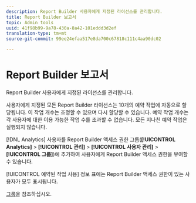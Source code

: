 ```yaml
---
description: Report Builder 사용자에게 지정된 라이선스를 관리합니다.
title: Report Builder 보고서
topic: Admin tools
uuid: 41f98b99-9a78-430a-8a42-101eddd3d2ef
translation-type: tm+mt
source-git-commit: 99ee24efaa517e8da700c67818c111c4aa90dc02

---
```



# Report Builder 보고서

Report Builder 사용자에게 지정된 라이선스를 관리합니다.

사용자에게 지정된 모든 Report Builder 라이선스는 10개의 예약 작업에 자동으로 할당됩니다. 이 작업 개수는 조정할 수 있으며 다시 할당할 수 있습니다. 예약 작업 개수는 각 사용자에 대한 이용 가능한 작업 수를 초과할 수 없습니다. 모든 지나친 예약 작업은 실행되지 않습니다.

[!DNL Analytics] 사용자를 Report Builder 액세스 권한 그룹(**[!UICONTROL Analytics]** > **[!UICONTROL 관리]** > **[!UICONTROL 사용자 관리]** > **[!UICONTROL 그룹]**)에 추가하여 사용자에게 Report Builder 액세스 권한을 부여할 수 있습니다.

[!UICONTROL 예약된 작업 사용] 정보 표에는 Report Builder 액세스 권한이 있는 사용자가 모두 표시됩니다.

[그룹](/help/admin/user-management2/c-user-groups/groups.md)을 참조하십시오.
